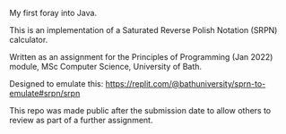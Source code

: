 My first foray into Java.

This is an implementation of a Saturated Reverse Polish Notation (SRPN) calculator. 

Written as an assignment for the Principles of Programming (Jan 2022) module, MSc Computer Science, University of Bath.

Designed to emulate this: https://replit.com/@bathuniversity/sprn-to-emulate#srpn/srpn

This repo was made public after the submission date to allow others to review as part of a further assignment.
